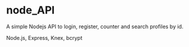 # node_API
A simple Nodejs API to login, register, counter and search profiles by id. 

Node.js, Express, Knex, bcrypt
